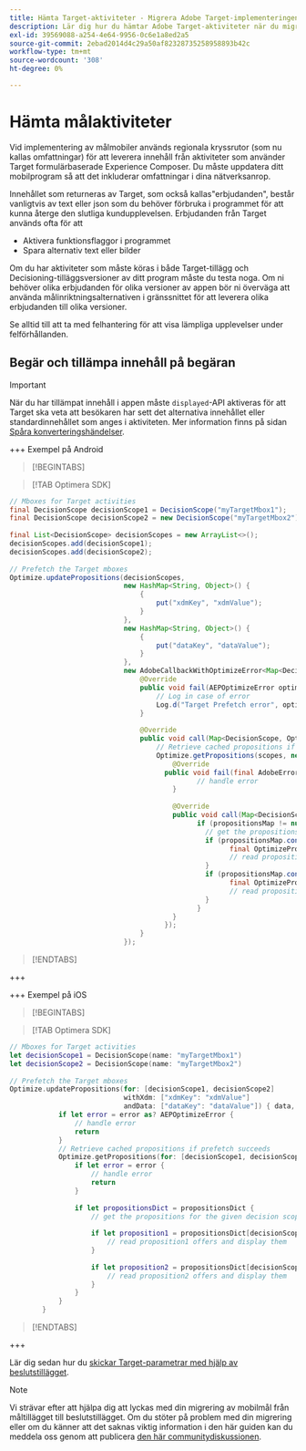 ```yaml
---
title: Hämta Target-aktiviteter - Migrera Adobe Target-implementeringen i din mobilapp till Adobe Journey Optimizer - Beslutstillägg
description: Lär dig hur du hämtar Adobe Target-aktiviteter när du migrerar från Adobe Target till Adobe Journey Optimizer - Decisioning Mobile-tillägget.
exl-id: 39569088-a254-4e64-9956-0c6e1a8ed2a5
source-git-commit: 2ebad2014d4c29a50af82328735258958893b42c
workflow-type: tm+mt
source-wordcount: '308'
ht-degree: 0%

---
```


# Hämta målaktiviteter

Vid implementering av målmobiler används regionala kryssrutor (som nu kallas omfattningar) för att leverera innehåll från aktiviteter som använder Target formulärbaserade Experience Composer. Du måste uppdatera ditt mobilprogram så att det inkluderar omfattningar i dina nätverksanrop.

Innehållet som returneras av Target, som också kallas&quot;erbjudanden&quot;, består vanligtvis av text eller json som du behöver förbruka i programmet för att kunna återge den slutliga kundupplevelsen. Erbjudanden från Target används ofta för att

* Aktivera funktionsflaggor i programmet
* Spara alternativ text eller bilder

Om du har aktiviteter som måste köras i både Target-tillägg och Decisioning-tilläggsversioner av ditt program måste du testa noga. Om ni behöver olika erbjudanden för olika versioner av appen bör ni överväga att använda målinriktningsalternativen i gränssnittet för att leverera olika erbjudanden till olika versioner.

Se alltid till att ta med felhantering för att visa lämpliga upplevelser under felförhållanden.


## Begär och tillämpa innehåll på begäran

>[!IMPORTANT]
>
>När du har tillämpat innehåll i appen måste `displayed`-API aktiveras för att Target ska veta att besökaren har sett det alternativa innehållet eller standardinnehållet som anges i aktiviteten. Mer information finns på sidan [Spåra konverteringshändelser](track-events.md).


+++ Exempel på Android

>[!BEGINTABS]

>[!TAB Optimera SDK]

```Java
// Mboxes for Target activities
final DecisionScope decisionScope1 = DecisionScope("myTargetMbox1");
final DecisionScope decisionScope2 = new DecisionScope("myTargetMbox2");
 
final List<DecisionScope> decisionScopes = new ArrayList<>();
decisionScopes.add(decisionScope1);
decisionScopes.add(decisionScope2);
 
// Prefetch the Target mboxes
Optimize.updatePropositions(decisionScopes,
                            new HashMap<String, Object>() {
                                {
                                    put("xdmKey", "xdmValue");
                                }
                            },
                            new HashMap<String, Object>() {
                                {
                                    put("dataKey", "dataValue");
                                }
                            },
                            new AdobeCallbackWithOptimizeError<Map<DecisionScope, OptimizeProposition>>() {
                                @Override
                                public void fail(AEPOptimizeError optimizeError) {
                                    // Log in case of error
                                    Log.d("Target Prefetch error", optimizeError.title);
                                }
 
                                @Override
                                public void call(Map<DecisionScope, OptimizeProposition> propositionsMap) {
                                    // Retrieve cached propositions if prefetch succeeds
                                    Optimize.getPropositions(scopes, new AdobeCallbackWithError<Map<DecisionScope, OptimizeProposition>>() {
                                        @Override
                                      public void fail(final AdobeError adobeError) {
                                              // handle error
                                        }
 
                                        @Override
                                        public void call(Map<DecisionScope, OptimizeProposition> propositionsMap) {
                                              if (propositionsMap != null && !propositionsMap.isEmpty()) {
                                                // get the propositions for the given decision scopes
                                                if (propositionsMap.contains(decisionScope1)) {
                                                      final OptimizeProposition proposition1 = propsMap.get(decisionScope1)
                                                      // read proposition1 offers and display them
                                                }
                                                if (propositionsMap.contains(decisionScope2)) {
                                                      final OptimizeProposition proposition2 = propsMap.get(decisionScope2)
                                                      // read proposition2 offers and display them
                                                }
                                              }
                                        }
                                      });
                                }
                            });
```

>[!ENDTABS]

+++

+++ Exempel på iOS

>[!BEGINTABS]

>[!TAB Optimera SDK]

```Swift
// Mboxes for Target activities
let decisionScope1 = DecisionScope(name: "myTargetMbox1")
let decisionScope2 = DecisionScope(name: "myTargetMbox2")
 
// Prefetch the Target mboxes
Optimize.updatePropositions(for: [decisionScope1, decisionScope2]
                            withXdm: ["xdmKey": "xdmValue"]
                            andData: ["dataKey": "dataValue"]) { data, error in
            if let error = error as? AEPOptimizeError {
                // handle error
                return
            }
            // Retrieve cached propositions if prefetch succeeds
            Optimize.getPropositions(for: [decisionScope1, decisionScope2]) { propositionsDict, error in
                if let error = error {
                    // handle error
                    return
                }
 
                if let propositionsDict = propositionsDict {
                    // get the propositions for the given decision scopes
 
                    if let proposition1 = propositionsDict[decisionScope1] {
                        // read proposition1 offers and display them
                    }
 
                    if let proposition2 = propositionsDict[decisionScope2] {
                        // read proposition2 offers and display them
                    }
                }
            }
        }
```

>[!ENDTABS]

+++



Lär dig sedan hur du [skickar Target-parametrar med hjälp av beslutstillägget](send-parameters.md).

>[!NOTE]
>
>Vi strävar efter att hjälpa dig att lyckas med din migrering av mobilmål från måltillägget till beslutstillägget. Om du stöter på problem med din migrering eller om du känner att det saknas viktig information i den här guiden kan du meddela oss genom att publicera [den här communitydiskussionen](https://experienceleaguecommunities.adobe.com/t5/adobe-experience-platform-data/tutorial-discussion-migrate-adobe-target-to-mobile-sdk-on-edge/m-p/747484#M625).
